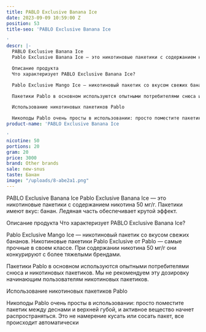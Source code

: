 ```yaml
---
title: PABLO Exclusive Banana Ice
date: 2023-09-09 10:59:00 Z
position: 53
title-seo: 'PABLO Exclusive Banana Ice

'
descr: |-
  PABLO Exclusive Banana Ice
  Pablo Exclusive Banana Ice — это никотиновые пакетики с содержанием никотина 50 мг/г. Пакетики имеют вкус: банан. Ледяная часть обеспечивает крутой эффект.

  Описание продукта
  Что характеризует PABLO Exclusive Banana Ice?

  Pablo Exclusive Mango Ice — никотиновый пакетик со вкусом свежих бананов. Никотиновые пакетики Pablo Exclusive от Pablo — самые прочные в своем классе. При содержании никотина 50 мг/г они конкурируют с более тяжелыми брендами.

  Пакетики Pablo в основном используются опытными потребителями снюса и никотиновых пакетиков. Мы не рекомендуем эту дозировку начинающим пользователям никотиновых пакетиков.

  Использование никотиновых пакетиков Pablo

  Никоподы Pablo очень просты в использовании: просто поместите пакетик между деснами и верхней губой, и активное вещество начнет распространяться. Это не намерение кусать или сосать пакет, все происходит автоматически
product-name: 'PABLO Exclusive Banana Ice

'
nicotine: 50
portions: 20
gram: 20
price: 3000
brand: Other brands
sale: new-snus
taste: Банан
image: "/uploads/8-abe2a1.png"
---
```


PABLO Exclusive Banana Ice
Pablo Exclusive Banana Ice — это никотиновые пакетики с содержанием никотина 50 мг/г. Пакетики имеют вкус: банан. Ледяная часть обеспечивает крутой эффект.

Описание продукта
Что характеризует PABLO Exclusive Banana Ice?

Pablo Exclusive Mango Ice — никотиновый пакетик со вкусом свежих бананов. Никотиновые пакетики Pablo Exclusive от Pablo — самые прочные в своем классе. При содержании никотина 50 мг/г они конкурируют с более тяжелыми брендами.

Пакетики Pablo в основном используются опытными потребителями снюса и никотиновых пакетиков. Мы не рекомендуем эту дозировку начинающим пользователям никотиновых пакетиков.

Использование никотиновых пакетиков Pablo

Никоподы Pablo очень просты в использовании: просто поместите пакетик между деснами и верхней губой, и активное вещество начнет распространяться. Это не намерение кусать или сосать пакет, все происходит автоматически